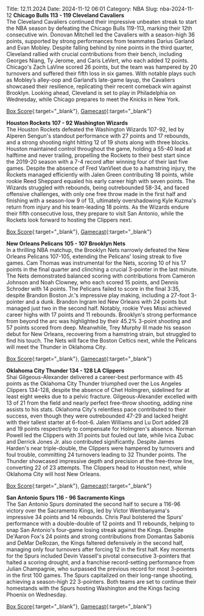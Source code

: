 Title: 12.11.2024
Date: 2024-11-12 06:01
Category: NBA 
Slug: nba-2024-11-12 
**Chicago Bulls 113 - 119 Cleveland Cavaliers**  
The Cleveland Cavaliers continued their impressive unbeaten streak to start the NBA season by defeating the Chicago Bulls 119-113, marking their 12th consecutive win. Donovan Mitchell led the Cavaliers with a season-high 36 points, supported by strong performances from teammates Darius Garland and Evan Mobley. Despite falling behind by nine points in the third quarter, Cleveland rallied with crucial contributions from their bench, including Georges Niang, Ty Jerome, and Caris LeVert, who each added 12 points. Chicago's Zach LaVine scored 26 points, but the team was hampered by 20 turnovers and suffered their fifth loss in six games. With notable plays such as Mobley’s alley-oop and Garland’s late-game layup, the Cavaliers showcased their resilience, replicating their recent comeback win against Brooklyn. Looking ahead, Cleveland is set to play in Philadelphia on Wednesday, while Chicago prepares to meet the Knicks in New York. 

[Box Score](/game/cle-vs-chi-0022400212/box-score){:target="_blank"}, [Gamecast](/game/cle-vs-chi-0022400212){:target="_blank"}<br>

**Houston Rockets 107 - 92 Washington Wizards**  
The Houston Rockets defeated the Washington Wizards 107-92, led by Alperen Sengun's standout performance with 27 points and 17 rebounds, and a strong shooting night hitting 12 of 19 shots along with three blocks. Houston maintained control throughout the game, holding a 55-40 lead at halftime and never trailing, propelling the Rockets to their best start since the 2019-20 season with a 7-4 record after winning four of their last five games. Despite the absence of Fred VanVleet due to a hamstring injury, the Rockets managed efficiently with Jalen Green contributing 18 points, while rookie Reed Sheppard equaled his early career high with seven points. The Wizards struggled with rebounds, being outrebounded 58-34, and faced offensive challenges, with only one free throw made in the first half and finishing with a season-low 9 of 13, ultimately overshadowing Kyle Kuzma's return from injury and his team-leading 18 points. As the Wizards endure their fifth consecutive loss, they prepare to visit San Antonio, while the Rockets look forward to hosting the Clippers next. 

[Box Score](/game/was-vs-hou-0022400213/box-score){:target="_blank"}, [Gamecast](/game/was-vs-hou-0022400213){:target="_blank"}<br>

**New Orleans Pelicans 105 - 107 Brooklyn Nets**  
In a thrilling NBA matchup, the Brooklyn Nets narrowly defeated the New Orleans Pelicans 107-105, extending the Pelicans' losing streak to five games. Cam Thomas was instrumental for the Nets, scoring 10 of his 17 points in the final quarter and clinching a crucial 3-pointer in the last minute. The Nets demonstrated balanced scoring with contributions from Cameron Johnson and Noah Clowney, who each scored 15 points, and Dennis Schroder with 14 points. The Pelicans failed to score in the final 3:35, despite Brandon Boston Jr.'s impressive play making, including a 27-foot 3-pointer and a dunk. Brandon Ingram led New Orleans with 24 points but managed just two in the second half. Notably, rookie Yves Missi achieved career highs with 17 points and 11 rebounds. Brooklyn's strong performance from beyond the arc was highlighted by their 45.2% 3-point shooting and 57 points scored from deep. Meanwhile, Trey Murphy III made his season debut for New Orleans, recovering from a hamstring strain, but struggled to find his touch. The Nets will face the Boston Celtics next, while the Pelicans will meet the Thunder in Oklahoma City. 

[Box Score](/game/bkn-vs-nop-0022400214/box-score){:target="_blank"}, [Gamecast](/game/bkn-vs-nop-0022400214){:target="_blank"}<br>

**Oklahoma City Thunder 134 - 128 LA Clippers**  
Shai Gilgeous-Alexander delivered a career-best performance with 45 points as the Oklahoma City Thunder triumphed over the Los Angeles Clippers 134-128, despite the absence of Chet Holmgren, sidelined for at least eight weeks due to a pelvic fracture. Gilgeous-Alexander excelled with 13 of 21 from the field and nearly perfect free-throw shooting, adding nine assists to his stats. Oklahoma City's relentless pace contributed to their success, even though they were outrebounded 47-29 and lacked height with their tallest starter at 6-foot-6. Jalen Williams and Lu Dort added 28 and 19 points respectively to compensate for Holmgren's absence. Norman Powell led the Clippers with 31 points but fouled out late, while Ivica Zubac and Derrick Jones Jr. also contributed significantly. Despite James Harden's near triple-double, the Clippers were hampered by turnovers and foul trouble, committing 24 turnovers leading to 32 Thunder points. The Thunder showcased impressive depth and precision at the free-throw line, converting 22 of 23 attempts. The Clippers head to Houston next, while Oklahoma City will host New Orleans. 

[Box Score](/game/lac-vs-okc-0022400215/box-score){:target="_blank"}, [Gamecast](/game/lac-vs-okc-0022400215){:target="_blank"}<br>

**San Antonio Spurs 116 - 96 Sacramento Kings**  
The San Antonio Spurs dominated the second half to secure a 116-96 victory over the Sacramento Kings, led by Victor Wembanyama's impressive 34 points and 14 rebounds. Chris Paul bolstered the Spurs' performance with a double-double of 12 points and 11 rebounds, helping to snap San Antonio's four-game losing streak against the Kings. Despite De'Aaron Fox's 24 points and strong contributions from Domantas Sabonis and DeMar DeRozan, the Kings faltered defensively in the second half, managing only four turnovers after forcing 12 in the first half. Key moments for the Spurs included Devin Vassell's pivotal consecutive 3-pointers that halted a scoring drought, and a franchise record-setting performance from Julian Champagnie, who surpassed the previous record for most 3-pointers in the first 100 games. The Spurs capitalized on their long-range shooting, achieving a season-high 22 3-pointers. Both teams are set to continue their homestands with the Spurs hosting Washington and the Kings facing Phoenix on Wednesday. 

[Box Score](/game/sac-vs-sas-0022400216/box-score){:target="_blank"}, [Gamecast](/game/sac-vs-sas-0022400216){:target="_blank"}<br>

